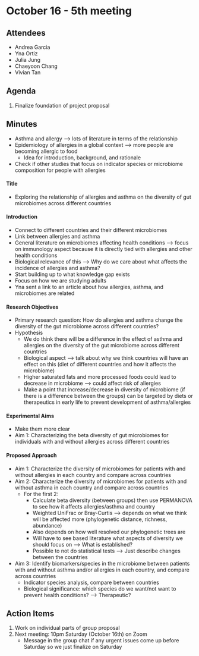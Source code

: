 # October 16 - 5th meeting

## Attendees
- Andrea Garcia
- Yna Ortiz
- Julia Jung
- Chaeyoon Chang
- Vivian Tan 

## Agenda
1) Finalize foundation of project proposal
   
## Minutes
- Asthma and allergy --> lots of literature in terms of the relationship
- Epidemiology of allergies in a global context --> more people are becoming allergic to food
  - Idea for introduction, background, and rationale
- Check if other studies that focus on indicator species or microbiome composition for people with allergies
#### Title
- Exploring the relationship of allergies and asthma on the diversity of gut microbiomes across different countries
#### Introduction
- Connect to different countries and their different microbiomes
- Link between allergies and asthma
- General literature on microbiomes affecting health conditions --> focus on immunology aspect because it is directly tied with allergies and other health conditions
- Biological relevance of this --> Why do we care about what affects the incidence of allergies and asthma?
- Start building up to what knowledge gap exists
- Focus on how we are studying adults
- Yna sent a link to an article about how allergies, asthma, and microbiomes are related
#### Research Objectives
- Primary research question: How do allergies and asthma change the diversity of the gut microbiome across different countries?
- Hypothesis
  - We do think there will be a difference in the effect of asthma and allergies on the diversity of the gut microbiome across different countries
  - Biological aspect --> talk about why we think countries will have an effect on this (diet of different countries and how it affects the microbiome)
  - Higher saturated fats and more processed foods could lead to decrease in microbiome --> could affect risk of allergies
  - Make a point that increase/decrease in diversity of microbiome (if there is a difference between the groups) can be targeted by diets or therapeutics in early life to prevent development of asthma/allergies
#### Experimental Aims
- Make them more clear
- Aim 1: Characterizing the beta diversity of gut microbiomes for individuals with and without allergies across different countries
#### Proposed Approach 
- Aim 1: Characterize the diversity of microbiomes for patients with and without allergies in each country and compare across countries
- Aim 2: Characterize the diversity of microbiomes for patients with and without asthma in each country and compare across countries
  - For the first 2:
    - Calculate beta diversity (between groups) then use PERMANOVA to see how it affects allergies/asthma and country 
    - Weighted UniFrac or Bray-Curtis --> depends on what we think will be affected more (phylogenetic distance, richness, abundance)
    - Also depends on how well resolved our phylogenetic trees are
    - Will have to see based literature what aspects of diversity we should focus on --> What is established?
    - Possible to not do statistical tests --> Just describe changes between the countries
- Aim 3: Identify biomarkers/species in the microbiome between patients with and without asthma and/or allergies in each country, and compare across countries
  - Indicator species analysis, compare between countries
  - Biological significance: which species do we want/not want to prevent health conditions? --> Therapeutic?
  
 ## Action Items
1) Work on individual parts of group proposal
2) Next meeting: 10pm Saturday (October 16th) on Zoom
   - Message in the group chat if any urgent issues come up before Saturday so we just finalize on Saturday 

